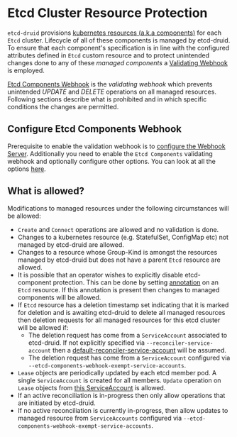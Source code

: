 # Etcd Cluster Resource Protection

`etcd-druid` provisions [kubernetes resources (a.k.a components)](etcd-cluster-components.md) for each `Etcd` cluster. Lifecycle of all of these components is managed by etcd-druid. To ensure that each component's specification is in line with the configured attributes defined in `Etcd` custom resource and to protect unintended changes done to any of these *managed components* a [Validating Webhook](https://kubernetes.io/docs/reference/access-authn-authz/extensible-admission-controllers/) is employed.

[Etcd Components Webhook](https://github.com/gardener/etcd-druid/tree/55efca1c8f6c852b0a4e97f08488ffec2eed0e68/internal/webhook/etcdcomponents) is the *validating webhook* which prevents unintended *UPDATE* and *DELETE* operations on all managed resources. Following sections describe what is prohibited and in which specific conditions the changes are permitted.

## Configure Etcd Components Webhook

Prerequisite to enable the validation webhook is to [configure the Webhook Server](../deployment/configure-etcd-druid.md#webhook-server). Additionally you need to enable the `Etcd Components` validating webhook and optionally configure other options. You can look at all the options [here](../deployment/configure-etcd-druid.md#etcd-components-webhook).

## What is allowed?

Modifications to managed resources under the following circumstances will be allowed:

* `Create` and `Connect` operations are allowed and no validation is done.
* Changes to a kubernetes resource (e.g. StatefulSet, ConfigMap etc) not managed by etcd-druid are allowed.
* Changes to a resource whose Group-Kind is amongst the resources managed by etcd-druid but does not have a parent `Etcd` resource are allowed.
* It is possible that an operator wishes to explicitly disable etcd-component protection. This can be done by setting [annotation](https://github.com/gardener/etcd-druid/blob/55efca1c8f6c852b0a4e97f08488ffec2eed0e68/api/v1alpha1/constants.go#L30) on an `Etcd` resource. If this annotation is present then changes to managed components will be allowed.
* If `Etcd` resource has a deletion timestamp set indicating that it is marked for deletion and is awaiting etcd-druid to delete all managed resources then deletion requests for all managed resources for this etcd cluster will be allowed if:
  * The deletion request has come from a `ServiceAccount` associated to etcd-druid. If not explicitly specified via `--reconciler-service-account` then a [default-reconciler-service-account](https://github.com/gardener/etcd-druid/blob/55efca1c8f6c852b0a4e97f08488ffec2eed0e68/internal/webhook/etcdcomponents/config.go#L23) will be assumed.
  * The deletion request has come from a `ServiceAccount` configured via `--etcd-components-webhook-exempt-service-accounts`.
* `Lease` objects are periodically updated by each etcd member pod. A single `ServiceAccount` is created for all members. `Update` operation on `Lease` objects from [this ServiceAccount](https://github.com/gardener/etcd-druid/blob/55efca1c8f6c852b0a4e97f08488ffec2eed0e68/api/v1alpha1/helper.go#L28) is allowed.
* If an active reconciliation is in-progress then only allow operations that are initiated by etcd-druid.
* If no active reconciliation is currently in-progress, then allow updates to managed resource from `ServiceAccounts` configured via `--etcd-components-webhook-exempt-service-accounts`.
